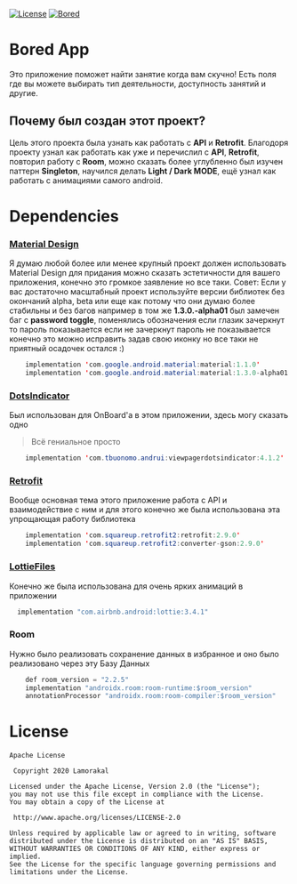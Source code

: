 [![License](https://img.shields.io/badge/License-Apache-brightgreen.svg)](https://opensource.org/licenses/Apache-2.0)
[![Bored](https://img.shields.io/badge/Bored-API-blue.svg)](https://www.boredapi.com/)
# Bored App
Это приложение поможет найти занятие когда вам скучно! Есть поля где вы можете выбирать тип деятельности, доступность занятий и другие.

## Почему был создан этот проект?
Цель этого проекта была узнать как работать с **API** и **Retrofit**. Благодоря проекту узнал как работать как уже и перечислил c **API**, **Retrofit**, повторил работу c **Room**, можно сказать более углубленно был изучен паттерн **Singleton**, научился делать **Light / Dark MODE**, ещё узнал как работать с анимациями самого android.

# Dependencies

### [Material Design](https://github.com/material-components/material-components-android)
Я думаю любой более или менее крупный проект должен использовать Material Design для придания можно сказать эстетичности для вашего приложения, конечно это громкое заявление но все таки.
Совет: Если у вас достаточно масштабный проект используйте версии библиотек без окончаний alpha, beta или еще как потому что они думаю более стабильны и без багов например в том же **1.3.0.-alpha01** был замечен баг с **password toggle**, поменялись обозначения если глазик зачеркнут то пароль показывается если не зачеркнут пароль не показывается конечно это можно исправить задав свою иконку но все таки не приятный осадочек остался :)
```java
    implementation 'com.google.android.material:material:1.1.0'
    implementation 'com.google.android.material:material:1.3.0-alpha01'
```

### [DotsIndicator](https://github.com/tommybuonomo/dotsindicator) 
Был использован для OnBoard'а в этом приложении, здесь могу сказать одно 
> Всё гениальное просто
```java
    implementation 'com.tbuonomo.andrui:viewpagerdotsindicator:4.1.2'
```

### [Retrofit](https://github.com/square/retrofit)
Вообще основная тема этого приложение работа с API и взаимодействие с ним и для этого конечно же была использована эта упрощающая работу библиотека
```java
    implementation 'com.squareup.retrofit2:retrofit:2.9.0'
    implementation 'com.squareup.retrofit2:converter-gson:2.9.0'
```

### [LottieFiles](https://github.com/LottieFiles/lottie-android)
Конечно же была использована для очень ярких анимаций в приложении
```java
  implementation "com.airbnb.android:lottie:3.4.1"
```

### Room
Нужно было реализовать сохранение данных в избранное и оно было реализовано через эту Базу Данных
```java
    def room_version = "2.2.5"
    implementation "androidx.room:room-runtime:$room_version"
    annotationProcessor "androidx.room:room-compiler:$room_version"
```

# License

    Apache License
    
     Copyright 2020 Lamorakal

    Licensed under the Apache License, Version 2.0 (the "License");
    you may not use this file except in compliance with the License.
    You may obtain a copy of the License at

     http://www.apache.org/licenses/LICENSE-2.0

    Unless required by applicable law or agreed to in writing, software
    distributed under the License is distributed on an "AS IS" BASIS,
    WITHOUT WARRANTIES OR CONDITIONS OF ANY KIND, either express or implied.
    See the License for the specific language governing permissions and
    limitations under the License.
    
    
